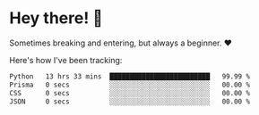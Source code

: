 # Hey there! 👋
Sometimes breaking and entering, but always a beginner. ❤️

Here's how I've been tracking:
<!--START_SECTION:waka-->

```txt
Python   13 hrs 33 mins  █████████████████████████   99.99 %
Prisma   0 secs          ░░░░░░░░░░░░░░░░░░░░░░░░░   00.00 %
CSS      0 secs          ░░░░░░░░░░░░░░░░░░░░░░░░░   00.00 %
JSON     0 secs          ░░░░░░░░░░░░░░░░░░░░░░░░░   00.00 %
```

<!--END_SECTION:waka-->
